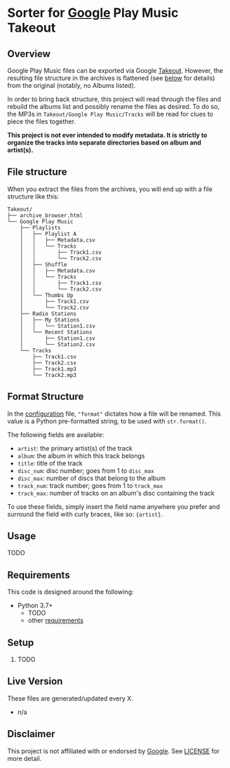 # Sorter for [Google] Play Music Takeout

## Overview

Google Play Music files can be exported via Google [Takeout]. However, the resulting file structure in the archives is flattened (see [below](#file-structure) for details) from the original (notably, no Albums listed).

In order to bring back structure, this project will read through the files and rebuild the albums list and possibly rename the files as desired. To do so, the MP3s in `Takeout/Google Play Music/Tracks` will be read for clues to piece the files together.

**This project is not ever intended to modify metadata. It is strictly to organize the tracks into separate directories based on album and artist(s).**

## File structure

When you extract the files from the archives, you will end up with a file structure like this:

```
Takeout/
├── archive_browser.html
└── Google Play Music
    ├── Playlists
    │   ├── Playlist A
    │   │   ├── Metadata.csv
    │   │   └── Tracks
    │   │       ├── Track1.csv
    │   │       └── Track2.csv
    │   ├── Shuffle
    │   │   ├── Metadata.csv
    │   │   └── Tracks
    │   │       ├── Track1.csv
    │   │       └── Track2.csv
    │   └── Thumbs Up
    │       ├── Track1.csv
    │       └── Track2.csv
    ├── Radio Stations
    │   ├── My Stations
    │   │   └── Station1.csv
    │   └── Recent Stations
    │       ├── Station1.csv
    │       └── Station2.csv
    └── Tracks
        ├── Track1.csv
        ├── Track2.csv
        ├── Track1.mp3
        └── Track2.mp3
```

## Format Structure

In the [configuration](config.json.example) file, `"format"` dictates how a file will be renamed. This value is a Python pre-formatted string, to be used with `str.format()`.

The following fields are available:

- `artist`: the primary artist(s) of the track
- `album`: the album in which this track belongs
- `title`: title of the track
- `disc_num`: disc number; goes from 1 to `disc_max`
- `disc_max`: number of discs that belong to the album
- `track_num`: track number; goes from 1 to `track_max`
- `track_max`: number of tracks on an album's disc containing the track

To use these fields, simply insert the field name anywhere you prefer and surround the field with curly braces, like so: `{artist}`.

## Usage

TODO

## Requirements

This code is designed around the following:

- Python 3.7+
    - TODO
    - other [requirements](requirements.txt)

## Setup

1. TODO

## Live Version

These files are generated/updated every X.

- n/a

## Disclaimer

This project is not affiliated with or endorsed by [Google]. See [LICENSE](LICENSE) for more detail.

[Google]: https://www.google.com
[Takeout]: https://takeout.google.com
